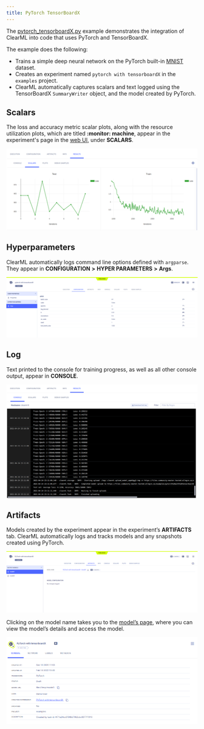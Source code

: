 ```yaml
---
title: PyTorch TensorBoardX
---
```


The [pytorch_tensorboardX.py](https://github.com/allegroai/clearml/blob/master/examples/frameworks/tensorboardx/pytorch_tensorboardX.py) 
example demonstrates the integration of ClearML into code that uses PyTorch and TensorBoardX. 

The example does the following:
* Trains a simple deep neural network on the PyTorch built-in [MNIST](https://pytorch.org/vision/stable/datasets.html#mnist) 
  dataset. 
* Creates an experiment named `pytorch with tensorboardX` in the `examples` project.
* ClearML automatically captures scalars and text logged using the TensorBoardX `SummaryWriter` object, and 
  the model created by PyTorch. 

## Scalars

The loss and accuracy metric scalar plots, along with the resource utilization plots, which are titled **:monitor: machine**, 
appear in the experiment's page in the [web UI](../../../webapp/webapp_overview.md), under **SCALARS**.


![image](../../../img/examples_pytorch_tensorboardx_03.png)

## Hyperparameters

ClearML automatically logs command line options defined with `argparse`. They appear in **CONFIGURATION** **>** 
**HYPER PARAMETERS** **>** **Args**.

![image](../../../img/examples_pytorch_tensorboardx_01.png)

## Log

Text printed to the console for training progress, as well as all other console output, appear in **CONSOLE**.

![image](../../../img/examples_pytorch_tensorboardx_02.png)

## Artifacts

Models created by the experiment appear in the experiment’s **ARTIFACTS** tab. ClearML automatically logs and tracks 
models and any snapshots created using PyTorch. 

![image](../../../img/examples_pytorch_tensorboardx_04.png)

Clicking on the model name takes you to the [model’s page](../../../webapp/webapp_model_viewing.md), where you can view 
the model’s details and access the model.

![image](../../../img/examples_pytorch_tensorboardx_model.png)
